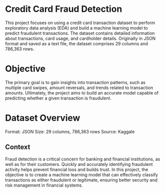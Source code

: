 # Credit Card Fraud Detection

This project focuses on using a credit card transaction dataset to perform exploratory data analysis (EDA) and build a machine learning model to predict fraudulent transactions. The dataset contains detailed information about transactions, card usage, and cardholder details. Originally in JSON format and saved as a text file, the dataset comprises 29 columns and 786,363 rows.

# Objective
The primary goal is to gain insights into transaction patterns, such as multiple card swipes, amount reversals, and trends related to transaction amounts. Ultimately, the project aims to build an accurate model capable of predicting whether a given transaction is fraudulent.

# Dataset Overview
Format: JSON
Size: 29 columns, 786,363 rows
Source: Kaggale
## Context
Fraud detection is a critical concern for banking and financial institutions, as well as for their customers. Quickly and accurately identifying fraudulent activity helps prevent financial loss and builds trust. In this project, the objective is to create a machine learning model that can effectively classify transactions as either fraudulent or legitimate, ensuring better security and risk management in financial systems.

